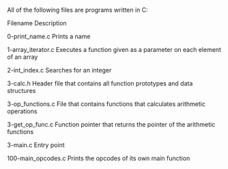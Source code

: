 All of the following files are programs written in C:



Filename
Description




0-print_name.c
Prints a name


1-array_iterator.c
Executes a function given as a parameter on each element of an array


2-int_index.c
Searches for an integer


3-calc.h
Header file that contains all function prototypes and data structures


3-op_functions.c
File that contains functions that calculates arithmetic operations


3-get_op_func.c
Function pointer that returns the pointer of the arithmetic functions


3-main.c
Entry point


100-main_opcodes.c
Prints the opcodes of its own main function

